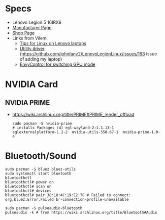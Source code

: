 
Specs
=====
- Lenovo Legion 5 16IRX9
- [Manufacturer Page](https://psref.lenovo.com/Product/Legion/Legion_5_16IRX9)
- [Shop Page](https://www.alza.cz/lenovo-legion-5-16irx9-luna-grey-kovovy-podlozka-pod-mys-d9834544.htm)
- Links from Vilem:
  - [Tips for Linux on Lenovo laptops](https://github.com/cszach/linux-on-lenovo-legion)
  - [Utility driver](https://github.com/johnfanv2/LenovoLegionLinux) (https://github.com/johnfanv2/LenovoLegionLinux/issues/163 issue of adding my laptop)
  - [EnvyControl for switching GPU mode](https://github.com/bayasdev/envycontrol)
 
NVIDIA Card
===========

NVIDIA PRIME
------------
- https://wiki.archlinux.org/title/PRIME#PRIME_render_offload

      sudo pacman -S nvidia-prime
      # installs Packages (4) egl-wayland-2:1.1.13-1  eglexternalplatform-1.1-2  nvidia-utils-550.67-1  nvidia-prime-1.0-4

Bluetooth/Sound
===============

    sudo pacman -S bluez bluez-utils
    sudo systemctl start bluetooth
    bluetoothctl
    bluetoothctl# power on
    bluetoothctl# scan on
    bluetoothctl# devices
    bluetoothctl# pair 38:18:4C:19:E2:7C # Failed to connect: org.bluez.Error.Failed br-connection-profile-unavailable

    sudo pacman -S pulseaudio-bluetooth
    pulseaudio -k # from https://wiki.archlinux.org/title/Bluetooth#Audio
    

